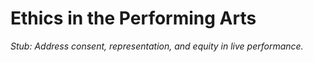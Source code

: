 # Ethics in the Performing Arts

*Stub: Address consent, representation, and equity in live performance.*